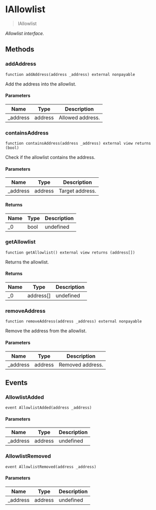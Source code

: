 # IAllowlist



> IAllowlist



*Allowlist interface.*

## Methods

### addAddress

```solidity
function addAddress(address _address) external nonpayable
```

Add the address into the allowlist.



#### Parameters

| Name | Type | Description |
|---|---|---|
| _address | address | Allowed address.

### containsAddress

```solidity
function containsAddress(address _address) external view returns (bool)
```

Check if the allowlist contains the address.



#### Parameters

| Name | Type | Description |
|---|---|---|
| _address | address | Target address.

#### Returns

| Name | Type | Description |
|---|---|---|
| _0 | bool | undefined

### getAllowlist

```solidity
function getAllowlist() external view returns (address[])
```

Returns the allowlist.




#### Returns

| Name | Type | Description |
|---|---|---|
| _0 | address[] | undefined

### removeAddress

```solidity
function removeAddress(address _address) external nonpayable
```

Remove the address from the allowlist.



#### Parameters

| Name | Type | Description |
|---|---|---|
| _address | address | Removed address.



## Events

### AllowlistAdded

```solidity
event AllowlistAdded(address _address)
```





#### Parameters

| Name | Type | Description |
|---|---|---|
| _address  | address | undefined |

### AllowlistRemoved

```solidity
event AllowlistRemoved(address _address)
```





#### Parameters

| Name | Type | Description |
|---|---|---|
| _address  | address | undefined |



